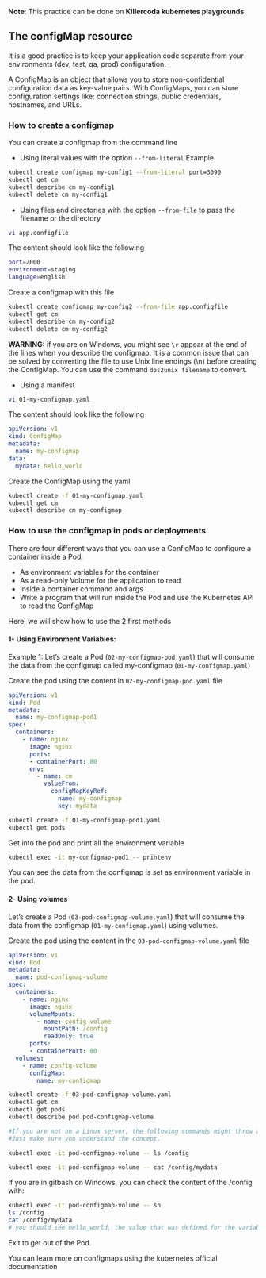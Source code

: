 **Note**: This practice can be done on **Killercoda kubernetes playgrounds**

## The configMap resource

It is a good practice is to keep your application code separate from your environments (dev, test, qa, prod) configuration. 

A ConfigMap is an object that allows you to store non-confidential configuration data as key-value pairs. With ConfigMaps, you can store configuration settings like:  connection strings, public credentials, hostnames, and URLs.

### How to create a configmap

You can create a configmap from the command line

- Using literal values with the option `--from-literal` 
Example
```bash
kubectl create configmap my-config1 --from-literal port=3090 
kubectl get cm
kubectl describe cm my-config1
kubectl delete cm my-config1
```
- Using files and directories with the option `--from-file` to pass the filename or the directory 
```bash
vi app.configfile
```
The content should look like the following
```bash
port=2000
environment=staging
language=english
```

Create a configmap with this file
```bash
kubectl create configmap my-config2 --from-file app.configfile
kubectl get cm
kubectl describe cm my-config2
kubectl delete cm my-config2
```
**WARNING:** if you are on Windows, you might see `\r` appear at the end of the lines when you describe the configmap. It is a common issue that can be solved by converting the file to use Unix line endings (\n) before creating the ConfigMap. You can use the command `dos2unix filename` to convert.

- Using a manifest
```bash
vi 01-my-configmap.yaml
```

The content should look like the following
```yaml
apiVersion: v1
kind: ConfigMap
metadata:
  name: my-configmap
data:
  mydata: hello_world
```
Create the ConfigMap using the yaml 
```bash
kubectl create -f 01-my-configmap.yaml
kubectl get cm
kubectl describe cm my-configmap
```

### How to use the configmap in pods or deployments

There are four different ways that you can use a ConfigMap to configure a container inside a Pod:

- As environment variables for the container
- As a read-only Volume for the application to read
- Inside a container command and args
- Write a program that will run inside the Pod and use the Kubernetes API to read the ConfigMap

Here, we will show how to use the 2 first methods

#### 1- Using Environment Variables: 
Example 1: Let’s create a Pod (`02-my-configmap-pod.yaml`) that will consume the data from the configmap called my-configmap (`01-my-configmap.yaml`)

Create the pod using the content in `02-my-configmap-pod.yaml` file
```yaml
apiVersion: v1
kind: Pod
metadata:
  name: my-configmap-pod1
spec:
  containers:
    - name: nginx
      image: nginx
      ports:
      - containerPort: 80
      env:
        - name: cm
          valueFrom:
            configMapKeyRef:
              name: my-configmap
              key: mydata
```

```bash
kubectl create -f 01-my-configmap-pod1.yaml
kubectl get pods
```
Get into the pod and print all the environment variable
```bash
kubectl exec -it my-configmap-pod1 -- printenv
```
You can see the data from the configmap is set as environment variable in the pod.


#### 2- Using volumes

Let’s create a Pod (`03-pod-configmap-volume.yaml`) that will consume the data from the configmap (`01-my-configmap.yaml`) using volumes.

Create the  pod using the content in the `03-pod-configmap-volume.yaml` file

```yaml
apiVersion: v1
kind: Pod
metadata:
  name: pod-configmap-volume
spec:
  containers:
    - name: nginx
      image: nginx
      volumeMounts:
        - name: config-volume
          mountPath: /config
          readOnly: true
      ports:
      - containerPort: 80
  volumes:
    - name: config-volume
      configMap:
        name: my-configmap
```
```bash
kubectl create -f 03-pod-configmap-volume.yaml
kubectl get cm
kubectl get pods
kubectl describe pod pod-configmap-volume

#If you are not on a Linux server, the following commands might throw a No such file or directory error.
#Just make sure you understand the concept.

kubectl exec -it pod-configmap-volume -- ls /config

kubectl exec -it pod-configmap-volume -- cat /config/mydata
```
If you are in gitbash on Windows, you can check the content of the /config with:
```bash
kubectl exec -it pod-configmap-volume -- sh
ls /config
cat /config/mydata
# you should see hello_world, the value that was defined for the variable mydata in the configmap
```
Exit to get out of the Pod.


You can learn more on configmaps using the kubernetes official documentation

